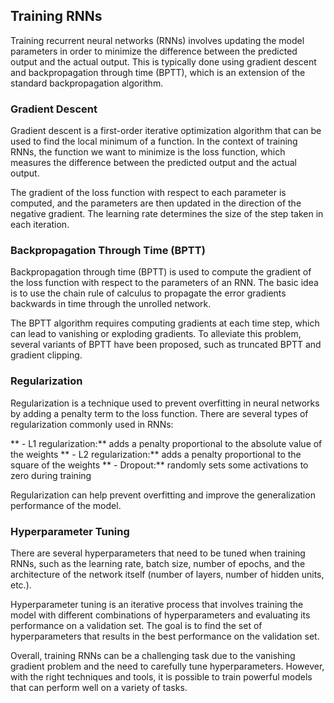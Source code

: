 ## Training RNNs
Training recurrent neural networks (RNNs) involves updating the model parameters in order to minimize the difference between the predicted output and the actual output. This is typically done using gradient descent and backpropagation through time (BPTT), which is an extension of the standard backpropagation algorithm.

### Gradient Descent
Gradient descent is a first-order iterative optimization algorithm that can be used to find the local minimum of a function. In the context of training RNNs, the function we want to minimize is the loss function, which measures the difference between the predicted output and the actual output.

The gradient of the loss function with respect to each parameter is computed, and the parameters are then updated in the direction of the negative gradient. The learning rate determines the size of the step taken in each iteration.

### Backpropagation Through Time (BPTT)
Backpropagation through time (BPTT) is used to compute the gradient of the loss function with respect to the parameters of an RNN. The basic idea is to use the chain rule of calculus to propagate the error gradients backwards in time through the unrolled network.

The BPTT algorithm requires computing gradients at each time step, which can lead to vanishing or exploding gradients. To alleviate this problem, several variants of BPTT have been proposed, such as truncated BPTT and gradient clipping.

### Regularization
Regularization is a technique used to prevent overfitting in neural networks by adding a penalty term to the loss function. There are several types of regularization commonly used in RNNs:

** - L1 regularization:** adds a penalty proportional to the absolute value of the weights
** - L2 regularization:** adds a penalty proportional to the square of the weights
** - Dropout:** randomly sets some activations to zero during training

Regularization can help prevent overfitting and improve the generalization performance of the model.

### Hyperparameter Tuning
There are several hyperparameters that need to be tuned when training RNNs, such as the learning rate, batch size, number of epochs, and the architecture of the network itself (number of layers, number of hidden units, etc.).

Hyperparameter tuning is an iterative process that involves training the model with different combinations of hyperparameters and evaluating its performance on a validation set. The goal is to find the set of hyperparameters that results in the best performance on the validation set.

Overall, training RNNs can be a challenging task due to the vanishing gradient problem and the need to carefully tune hyperparameters. However, with the right techniques and tools, it is possible to train powerful models that can perform well on a variety of tasks.